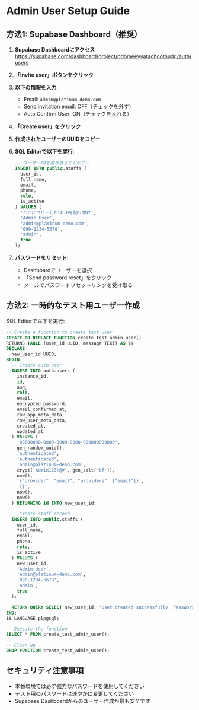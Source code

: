 # Admin User Setup Guide

## 方法1: Supabase Dashboard（推奨）

1. **Supabase Dashboardにアクセス**
   https://supabase.com/dashboard/project/pdomeeyvatachcothudq/auth/users

2. **「Invite user」ボタンをクリック**

3. **以下の情報を入力**:
   - Email: `admin@platinum-demo.com`
   - Send invitation email: OFF（チェックを外す）
   - Auto Confirm User: ON（チェックを入れる）

4. **「Create user」をクリック**

5. **作成されたユーザーのUUIDをコピー**

6. **SQL Editorで以下を実行**:
   ```sql
   -- ユーザーIDを置き換えてください
   INSERT INTO public.staffs (
     user_id,
     full_name,
     email,
     phone,
     role,
     is_active
   ) VALUES (
     'ここにコピーしたUUIDを貼り付け',
     'Admin User',
     'admin@platinum-demo.com',
     '090-1234-5678',
     'admin',
     true
   );
   ```

7. **パスワードをリセット**:
   - Dashboardでユーザーを選択
   - 「Send password reset」をクリック
   - メールでパスワードリセットリンクを受け取る

## 方法2: 一時的なテスト用ユーザー作成

SQL Editorで以下を実行:

```sql
-- Create a function to create test user
CREATE OR REPLACE FUNCTION create_test_admin_user()
RETURNS TABLE (user_id UUID, message TEXT) AS $$
DECLARE
  new_user_id UUID;
BEGIN
  -- Create auth user
  INSERT INTO auth.users (
    instance_id,
    id,
    aud,
    role,
    email,
    encrypted_password,
    email_confirmed_at,
    raw_app_meta_data,
    raw_user_meta_data,
    created_at,
    updated_at
  ) VALUES (
    '00000000-0000-0000-0000-000000000000',
    gen_random_uuid(),
    'authenticated',
    'authenticated',
    'admin@platinum-demo.com',
    crypt('Admin123!@#', gen_salt('bf')),
    now(),
    '{"provider": "email", "providers": ["email"]}',
    '{}',
    now(),
    now()
  ) RETURNING id INTO new_user_id;

  -- Create staff record
  INSERT INTO public.staffs (
    user_id,
    full_name,
    email,
    phone,
    role,
    is_active
  ) VALUES (
    new_user_id,
    'Admin User',
    'admin@platinum-demo.com',
    '090-1234-5678',
    'admin',
    true
  );

  RETURN QUERY SELECT new_user_id, 'User created successfully. Password: Admin123!@#'::TEXT;
END;
$$ LANGUAGE plpgsql;

-- Execute the function
SELECT * FROM create_test_admin_user();

-- Clean up
DROP FUNCTION create_test_admin_user();
```

## セキュリティ注意事項

- 本番環境では必ず強力なパスワードを使用してください
- テスト用のパスワードは速やかに変更してください
- Supabase Dashboardからのユーザー作成が最も安全です